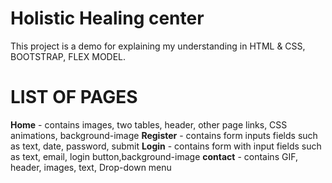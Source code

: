 # Holistic Healing center

This project is a demo for explaining my understanding in HTML & CSS, BOOTSTRAP, FLEX MODEL.

# LIST OF PAGES

**Home** - contains images, two tables, header, other page links, CSS animations, background-image
**Register** - contains form inputs fields such as text, date, password, submit
**Login** - contains form with input fields such as text, email, login button,background-image
**contact** - contains GIF, header, images, text, Drop-down menu
